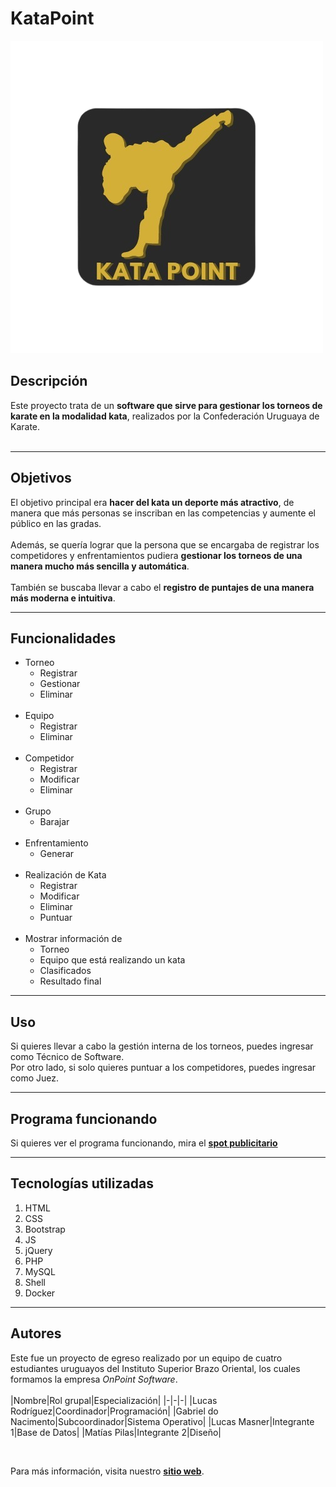 # KataPoint
![logo de katapoint](./vistas/imagenes/logo_sistema.png)
## Descripción
Este proyecto trata de un **software que sirve para gestionar los torneos de karate en la modalidad kata**, realizados por la Confederación Uruguaya de Karate.<br><br>
***
## Objetivos
El objetivo principal era **hacer del kata un deporte más atractivo**, de manera que más personas se inscriban en las competencias y aumente el público en las gradas.<br><br>
Además, se quería lograr que la persona que se encargaba de registrar los competidores y enfrentamientos pudiera **gestionar los torneos de una manera mucho más sencilla y automática**.<br><br>
También se buscaba llevar a cabo el **registro de puntajes de una manera más moderna e intuitiva**.
***
## Funcionalidades
- Torneo
    - Registrar
    - Gestionar
    - Eliminar
<br><br>
- Equipo
    - Registrar
    - Eliminar
<br><br>
- Competidor
    - Registrar
    - Modificar
    - Eliminar
<br><br>
- Grupo
    - Barajar
<br><br>
- Enfrentamiento
    - Generar
<br><br>
- Realización de Kata
    - Registrar
    - Modificar
    - Eliminar
    - Puntuar
<br><br>
- Mostrar información de
    - Torneo
    - Equipo que está realizando un kata
    - Clasificados
    - Resultado final

***
## Uso
Si quieres llevar a cabo la gestión interna de los torneos, puedes ingresar como Técnico de Software.<br>
Por otro lado, si solo quieres puntuar a los competidores, puedes ingresar como Juez.
***
## Programa funcionando
Si quieres ver el programa funcionando, mira el **[spot publicitario](https://www.youtube.com/watch?v=TGpQhRpIGb4)**
***
## Tecnologías utilizadas
1. HTML
2. CSS
3. Bootstrap
4. JS
5. jQuery
6. PHP
7. MySQL
8. Shell
9. Docker
***
## Autores
Este fue un proyecto de egreso realizado por un equipo de cuatro estudiantes uruguayos del Instituto Superior Brazo Oriental, los cuales formamos la empresa *OnPoint Software*.<br><br>
|Nombre|Rol grupal|Especialización|
|-|-|-|
|Lucas Rodríguez|Coordinador|Programación|
|Gabriel do Nacimento|Subcoordinador|Sistema Operativo|
|Lucas Masner|Integrante 1|Base de Datos|
|Matías Pilas|Integrante 2|Diseño|

<br>

Para más información, visita nuestro **[sitio web](https://onpoint0.github.io/onpointsoftware.github.io/)**.

